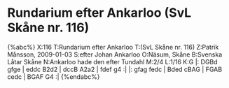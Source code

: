 # Rundarium efter Ankarloo (SvL Skåne nr. 116)

{%abc%}
X:116
T:Rundarium efter Ankarloo
T:(SvL Skåne nr. 116)
Z:Patrik Månsson, 2009-01-03
S:efter Johan Ankarloo
O:Näsum, Skåne
B:Svenska Låtar Skåne
N:Ankarloo hade den efter Tundahl
M:2/4
L:1/16
K:G
|: DGBd gfge | eddc B2d2 | dccB A2a2 | fdef g4 :|
|: gfag fedc | Bded cBAG | FGAB cedc | BGAF G4 :|
{%endabc%}

